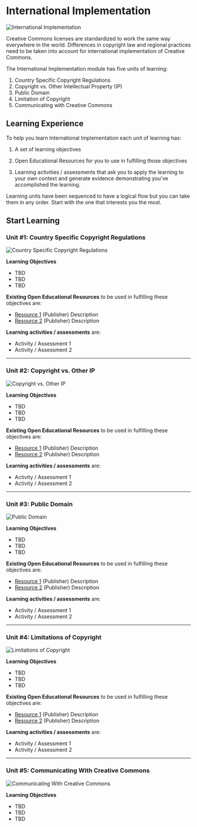 # International Implementation

![International Implementation](https://github.com/creativecommons/cc-cert-map/blob/master/img/InternationalImplementation.jpg "International Implementation")

Creative Commons licenses are standardized to work the same way everywhere in the world. Differences in copyright law and regional practices need to be taken into account for international implementation of Creative Commons. 

The International Implementation module has five units of learning:

1. Country Specific Copyright Regulations
2. Copyright vs. Other Intellectual Property (IP)
3. Public Domain 
4. Limitation of Copyright
5. Communicating with Creative Commons

## Learning Experience

To help you learn International Implementation each unit of learning has:

1. A set of learning objectives

2. Open Educational Resources for you to use in fulfilling those objectives

3. Learning activities / assessments that ask you to apply the learning to your own context and generate evidence demonstrating you've accomplished the learning. 

Learning units have been sequenced to have a logical flow but you can take them in any order. Start with the one that interests you the most.

## Start Learning

### Unit #1: Country Specific Copyright Regulations

![Country Specific Copyright Regulations](https://github.com/creativecommons/cc-cert-map/blob/master/img/IntCountrySpecific.jpg "Country Specific Copyright Regulations")

**Learning Objectives**
* TBD
* TBD
* TBD

**Existing Open Educational Resources** to be used in fulfilling these objectives are:
  *  [Resource 1](http://) (Publisher) Description
  *  [Resource 2](http://) (Publisher) Description

**Learning activities / assessments** are:
  * Activity / Assessment 1
  * Activity / Assessment 2

---

### Unit #2: Copyright vs. Other IP

![Copyright vs. Other IP](https://github.com/creativecommons/cc-cert-map/blob/master/img/IntCopyrightvsOtherIP.jpg "Copyright vs. Other IP")

**Learning Objectives**
* TBD
* TBD
* TBD

**Existing Open Educational Resources** to be used in fulfilling these objectives are:
  *  [Resource 1](http://) (Publisher) Description
  *  [Resource 2](http://) (Publisher) Description

**Learning activities / assessments** are:
  * Activity / Assessment 1
  * Activity / Assessment 2

---

### Unit #3: Public Domain

![Public Domain](https://github.com/creativecommons/cc-cert-map/blob/master/img/IntPublicDomain.jpg "Public Domain")

**Learning Objectives**
* TBD
* TBD
* TBD

**Existing Open Educational Resources** to be used in fulfilling these objectives are:
  *  [Resource 1](http://) (Publisher) Description
  *  [Resource 2](http://) (Publisher) Description

**Learning activities / assessments** are:
  * Activity / Assessment 1
  * Activity / Assessment 2

---

### Unit #4: Limitations of Copyright

![Limitations of Copyright](https://github.com/creativecommons/cc-cert-map/blob/master/img/IntLimitationsofCopyright.jpg "Limitations of Copyright")

**Learning Objectives**
* TBD
* TBD
* TBD

**Existing Open Educational Resources** to be used in fulfilling these objectives are:
  *  [Resource 1](http://) (Publisher) Description
  *  [Resource 2](http://) (Publisher) Description

**Learning activities / assessments** are:
  * Activity / Assessment 1
  * Activity / Assessment 2

---

### Unit #5: Communicating With Creative Commons

![Communicating With Creative Commons](https://github.com/creativecommons/cc-cert-map/blob/master/img/IntCommunicatingCC.jpg "Communicating With Creative Commons")

**Learning Objectives**
* TBD
* TBD
* TBD

